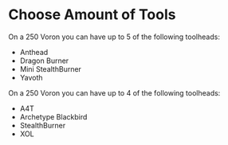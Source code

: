 # Choose Amount of Tools
On a 250 Voron you can have up to 5 of the following toolheads:
- Anthead
- Dragon Burner
- Mini StealthBurner
- Yavoth

On a 250 Voron you can have up to 4 of the following toolheads:
- A4T
- Archetype Blackbird
- StealthBurner
- XOL

